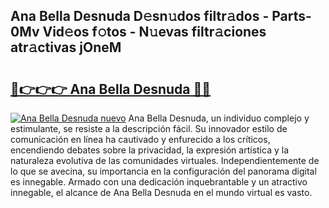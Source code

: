 ## Ana Bella Desnuda D𝚎sn𝚞dos filtr𝚊dos - Parts-0Mv Vid𝚎os f𝚘tos - N𝚞evas filtr𝚊ciones atr𝚊ctivas jOneM

# <h2><a href="http://mb6l88.tromn.icu/?c=Ana+Bella+Desnuda">🔗👉👉👉 Ana Bella Desnuda 🔗🔗</a></h2>

[![Ana Bella Desnuda nuevo](https://i.imgur.com/pEAQMta.gif)](http://mb6l88.tromn.icu/?c=Ana+Bella+Desnuda)
Ana Bella Desnuda, un individuo complejo y estimulante, se resiste a la descripción fácil. Su innovador estilo de comunicación en línea ha cautivado y enfurecido a los críticos, encendiendo debates sobre la privacidad, la expresión artística y la naturaleza evolutiva de las comunidades virtuales. Independientemente de lo que se avecina, su importancia en la configuración del panorama digital es innegable. Armado con una dedicación inquebrantable y un atractivo innegable, el alcance de Ana Bella Desnuda en el mundo virtual es vasto.
